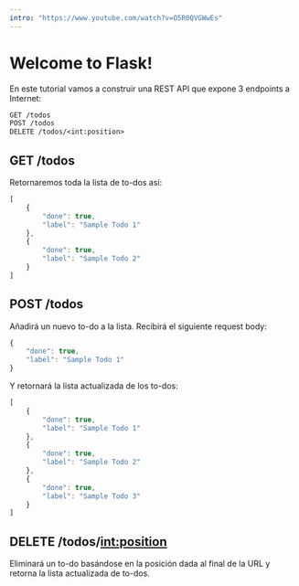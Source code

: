 ```yaml
---
intro: "https://www.youtube.com/watch?v=O5R0QVGWwEs"
---
```


# Welcome to Flask!

En este tutorial vamos a construir una REST API que expone 3 endpoints a Internet:

```txt
GET /todos
POST /todos
DELETE /todos/<int:position>
```

## GET /todos

Retornaremos toda la lista de to-dos así:

```javascript
[
    {
        "done": true,
        "label": "Sample Todo 1"
    },
    {
        "done": true,
        "label": "Sample Todo 2"
    }
]
```

## POST /todos 

Añadirá un nuevo to-do a la lista. Recibirá el siguiente request body:

```javascript
{
    "done": true,
    "label": "Sample Todo 1"
}
```

Y retornará la lista actualizada de los to-dos:

```javascript
[
    {
        "done": true,
        "label": "Sample Todo 1"
    },
    {
        "done": true,
        "label": "Sample Todo 2"
    },
    {
        "done": true,
        "label": "Sample Todo 3"
    }
]
```

## DELETE /todos/<int:position>

Eliminará un to-do basándose en la posición dada al final de la URL y retorna la lista actualizada de to-dos.

